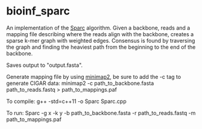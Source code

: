 # bioinf_sparc
An implementation of the [Sparc](https://peerj.com/articles/2016.pdf) algorithm.
Given a backbone, reads and a mapping file describing where the reads align with the backbone, creates a sparse k-mer graph with weighted edges. Consensus is found by traversing the graph and finding the heaviest path from the beginning to the end of the backbone.

Saves output to "output.fasta".

Generate mapping file by using [minimap2](https://github.com/lh3/minimap2), be sure to add the -c tag to generate CIGAR data:
minimap2 -c path_to_backbone.fasta path_to_reads.fastq > path_to_mappings.paf

To compile:
g++ -std=c++11 -o Sparc Sparc.cpp

To run:
Sparc -g x -k y -b path_to_backbone.fasta -r path_to_reads.fastq  -m path_to_mappings.paf 

